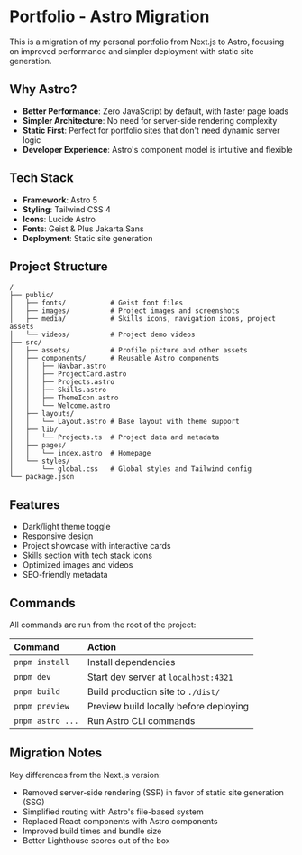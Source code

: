 # Portfolio - Astro Migration

This is a migration of my personal portfolio from Next.js to Astro, focusing on improved performance and simpler deployment with static site generation.

## Why Astro?

- **Better Performance**: Zero JavaScript by default, with faster page loads
- **Simpler Architecture**: No need for server-side rendering complexity
- **Static First**: Perfect for portfolio sites that don't need dynamic server logic
- **Developer Experience**: Astro's component model is intuitive and flexible

## Tech Stack

- **Framework**: Astro 5
- **Styling**: Tailwind CSS 4
- **Icons**: Lucide Astro
- **Fonts**: Geist & Plus Jakarta Sans
- **Deployment**: Static site generation

## Project Structure

```text
/
├── public/
│   ├── fonts/           # Geist font files
│   ├── images/          # Project images and screenshots
│   ├── media/           # Skills icons, navigation icons, project assets
│   └── videos/          # Project demo videos
├── src/
│   ├── assets/          # Profile picture and other assets
│   ├── components/      # Reusable Astro components
│   │   ├── Navbar.astro
│   │   ├── ProjectCard.astro
│   │   ├── Projects.astro
│   │   ├── Skills.astro
│   │   ├── ThemeIcon.astro
│   │   └── Welcome.astro
│   ├── layouts/
│   │   └── Layout.astro # Base layout with theme support
│   ├── lib/
│   │   └── Projects.ts  # Project data and metadata
│   ├── pages/
│   │   └── index.astro  # Homepage
│   └── styles/
│       └── global.css   # Global styles and Tailwind config
└── package.json
```

## Features

- Dark/light theme toggle
- Responsive design
- Project showcase with interactive cards
- Skills section with tech stack icons
- Optimized images and videos
- SEO-friendly metadata

## Commands

All commands are run from the root of the project:

| Command            | Action                                        |
| :----------------- | :-------------------------------------------- |
| `pnpm install`     | Install dependencies                          |
| `pnpm dev`         | Start dev server at `localhost:4321`          |
| `pnpm build`       | Build production site to `./dist/`            |
| `pnpm preview`     | Preview build locally before deploying        |
| `pnpm astro ...`   | Run Astro CLI commands                        |

## Migration Notes

Key differences from the Next.js version:

- Removed server-side rendering (SSR) in favor of static site generation (SSG)
- Simplified routing with Astro's file-based system
- Replaced React components with Astro components
- Improved build times and bundle size
- Better Lighthouse scores out of the box
